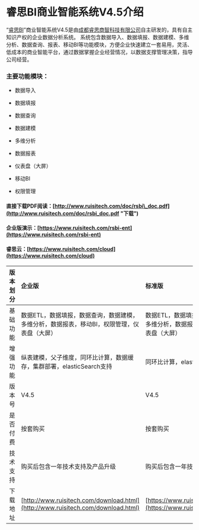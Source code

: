 # 睿思BI商业智能系统V4.5介绍

“[睿思BI](http://www.ruisitech.com/product.html)”商业智能系统V4.5是由[成都睿思商智科技有限公司](http://www.ruisibi.cn)自主研发的，具有自主知识产权的企业数据分析系统。 系统包含数据导入、数据填报、数据建模、多维分析、数据查询、报表、移动BI等功能模块，方便企业快速建立一套易用，灵活、低成本的商业智能平台，通过数据掌握企业经营情况，以数据支撑管理决策，指导公司经营。

### 主要功能模块：

* 数据导入

* 数据填报

* 数据查询

* 数据建模

* 多维分析

* 数据报表

* 仪表盘（大屏）

* 移动BI

* 权限管理

#### 直接下载PDF阅读：[http://www.ruisitech.com/doc/rsbi\_doc.pdf](http://www.ruisitech.com/doc/rsbi_doc.pdf "下载")

#### 企业版演示：[https://www.ruisitech.com/rsbi-ent](https://www.ruisitech.com/rsbi-ent)

#### 睿思云：[https://www.ruisitech.com/cloud](https://www.ruisitech.com/cloud)

| 版本划分 | 企业版 | 标准版 | 开源版 |
| :--- | :--- | :--- | :--- |
| 基础功能 | 数据ETL，数据填报，数据查询，数据建模，多维分析，数据报表，移动BI，权限管理，仪表盘（大屏） | 数据ETL，数据填报，数据查询，数据建模，多维分析，数据报表，移动BI，权限管理，仪表盘（大屏） | 数据建模，多维分析，数据报表，移动BI，权限管理 |
| 增强功能 | 纵表建模，父子维度，同环比计算，数据缓存，集群部署，elasticSearch支持 | 同环比计算，elasticSearch支持 | 无 |
| 版本号 | V4.5 | V4.5 | V4.5 |
| 是否付费 | 按套购买 | 按套购买 | 采用APACHE2.0开源协议，可任意下载使用 |
| 技术支持 | 购买后包含一年技术支持及产品升级 | 购买后包含一年技术支持及产品升级 | 不包含 |
| 下载地址 | [http://www.ruisitech.com/download.html](http://www.ruisitech.com/download.html) | [https://www.ruisitech.com/downbase.html](https://www.ruisitech.com/downbase.html) | [https://github.com/ruisibi/rsbi-pom](https://github.com/ruisibi/rsbi-pom) |



